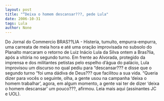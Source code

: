 ```yaml
---
layout: post
title: "“Deixa o homem descansar???, pede Lula"
date: 2006-10-31
tags: Lula
author: None
---
```

Do Jornal do Commercio
BRAS??LIA - Histeria, tumulto, empurra-empurra, uma carreata de meia hora e até uma oração improvisada no subsolo do Planalto marcaram o retorno de Luiz Inácio Lula da Silva ontem a Bras?lia, após a vitória no segundo turno.
Em frente ao Alvorada, protegido da imprensa e dos militantes petistas pelo espelho d’água do palácio, Lula improvisou um discurso no qual pediu para “descansar??? e disse que o segundo turno “foi uma dádiva de Deus??? que facilitou a sua vida. 
“Queria dizer para vocês o seguinte, olha, a gente usou na campanha ‘deixa o homem trabalhar’, agora, em algum momento, a gente vai ter de dizer ‘deixa o homem descansar’ um pouco???, afirmou.
Leia mais aqui (assinantes JC e UOL). 